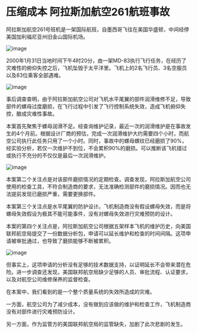 # 压缩成本 阿拉斯加航空261航班事故

阿拉斯加航空261号班机是一架国际航班，自墨西哥飞往在美国华盛顿，中间经停美国加利福尼亚州旧金山国际机场。

![image](https://github.com/user-attachments/assets/280f9183-9078-4082-b463-7fcd1070091b)


2000年1月31日当地时间下午4时20分，由一架MD-83执行飞行任务，在经历了灾难性的俯仰失控之后，飞机坠毁于太平洋里。飞机上的2名飞行员、3名空服员以及83位乘客全部遇难。

![image](https://github.com/user-attachments/assets/c1fc2b8e-dd67-472c-9164-60d70589f155)


事后调查查明，由于阿拉斯加航空公司对飞机水平尾翼的部件润滑维修不足，导致部件的螺母过度磨损，在飞行过程中引发了飞行控制系统失效，造成飞机俯仰失控，酿成灾难性事故。

本案首先聚焦于螺母润滑不足。经查询维护记录，最近一次的润滑维护是在事故发生的4个月前。根据设计厂商的预估，完成一次润滑维护大约需要四个小时，而航空公司执行此任务只用了一个小时。同时，事故中的螺母螺纹已经磨损了90%，经实验分析，若仅一次维护不到位，不会累积90%的磨损。可以推断该飞机错过或执行不充分的不仅仅是最后一次润滑维护。

![image](https://github.com/user-attachments/assets/50921249-0ef6-4086-a5b9-e5190bee5945)


本案第二个关注点是对该部件磨损情况的定期检查。调查发现，阿拉斯加航空公司使用的检查工具，不符合制造商的要求，无法准确检测部件的磨损情况。因而也无法提前发现已磨损严重，需要更换部件。

本案第三个关注点是水平尾翼的防护设计。飞机制造商没有假设螺母失效，而是将螺母失效假设为极其不能可能事件，没有对螺母失效进行灾难预防的设计。

本案的第四个关注点是，阿拉斯加航空公司根据五架样本飞机的维护历史，向美国联邦航空局提交了一份数据分析包，申请可以延长维护和检查的时间间隔。这项申请被审批通过，也导致了磨损能够不断被累积。

![image](https://github.com/user-attachments/assets/70d3f3af-74bb-4630-be43-7fc122d2e767)


但事实上，这项申请的分析没有足够的技术数据支持，以证明延长不会带来潜在危险。进一步调查还发现，美国联邦航空局缺少足够的人员、审批流程、认证要求，以及对航空公司维修保养的监督检查。

在本案中，我们看到的是一个整个质量系统的失效所造成的灾难。

一方面，航空公司为了减少成本，没有做到应该做的维护和检查工作，飞机制造商没有对部件进行灾难预防设计。

另一方面，作为监管方的美国联邦航空局的监管缺失，加剧了此次悲剧的发生。


